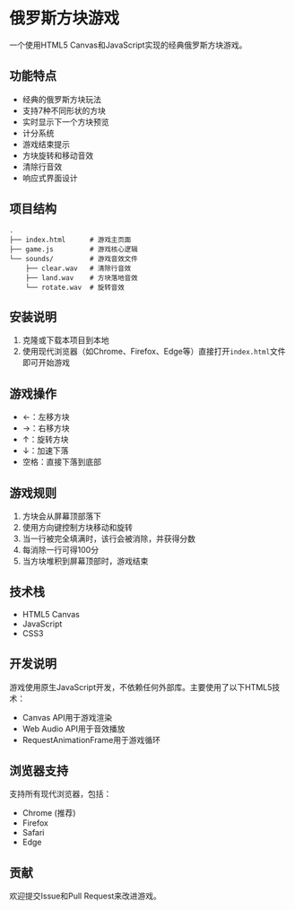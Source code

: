 # 俄罗斯方块游戏

一个使用HTML5 Canvas和JavaScript实现的经典俄罗斯方块游戏。

## 功能特点

- 经典的俄罗斯方块玩法
- 支持7种不同形状的方块
- 实时显示下一个方块预览
- 计分系统
- 游戏结束提示
- 方块旋转和移动音效
- 清除行音效
- 响应式界面设计

## 项目结构

```
.
├── index.html      # 游戏主页面
├── game.js         # 游戏核心逻辑
└── sounds/         # 游戏音效文件
    ├── clear.wav   # 清除行音效
    ├── land.wav    # 方块落地音效
    └── rotate.wav  # 旋转音效
```

## 安装说明

1. 克隆或下载本项目到本地
2. 使用现代浏览器（如Chrome、Firefox、Edge等）直接打开`index.html`文件即可开始游戏

## 游戏操作

- ←：左移方块
- →：右移方块
- ↑：旋转方块
- ↓：加速下落
- 空格：直接下落到底部

## 游戏规则

1. 方块会从屏幕顶部落下
2. 使用方向键控制方块移动和旋转
3. 当一行被完全填满时，该行会被消除，并获得分数
4. 每消除一行可得100分
5. 当方块堆积到屏幕顶部时，游戏结束

## 技术栈

- HTML5 Canvas
- JavaScript
- CSS3

## 开发说明

游戏使用原生JavaScript开发，不依赖任何外部库。主要使用了以下HTML5技术：

- Canvas API用于游戏渲染
- Web Audio API用于音效播放
- RequestAnimationFrame用于游戏循环

## 浏览器支持

支持所有现代浏览器，包括：

- Chrome (推荐)
- Firefox
- Safari
- Edge

## 贡献

欢迎提交Issue和Pull Request来改进游戏。